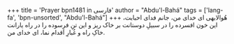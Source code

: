 +++
title = 'Prayer bpn1481 in فارسی'
author = "Abdu'l-Bahá"
tags = ['lang-fa', 'bpn-unsorted', "Abdu'l-Bahá"]
+++
هُوالابهی
ای خدای من، جانم فدای احبابت، اين خون افسرده را در سبيلِ دوستانت بر خاک ريز و اين تنِ فرسوده را در راه يارانت خاکِ راه و غُبارِ اَقدام نما، ای خدای من.
